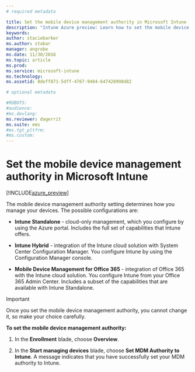 ```yaml
---
# required metadata

title: Set the mobile device management authority in Microsoft Intune | Intune Azure preview | Microsoft Docs
description: "Intune Azure preview: Learn how to set the mobile device management authority in Intune. "
keywords:
author: staciebarker
ms.author: stabar
manager: angrobe
ms.date: 11/30/2016
ms.topic: article
ms.prod:
ms.service: microsoft-intune
ms.technology:
ms.assetid: 8deff871-5dff-4767-9484-647428998d82

# optional metadata

#ROBOTS:
#audience:
#ms.devlang:
ms.reviewer: dagerrit
ms.suite: ems
#ms.tgt_pltfrm:
#ms.custom:
---
```


# Set the mobile device management authority in Microsoft Intune

[!INCLUDE[azure_preview](../includes/azure_preview.md)]

The mobile device management authority setting determines how you manage your devices. The possible configurations are:

- **Intune Standalone** - cloud-only management, which you configure by using the Azure portal. Includes the full set of capabilities that Intune offers.

- **Intune Hybrid** - integration of the Intune cloud solution with System Center Configuration Manager. You configure Intune by using the Configuration Manager console.

- **Mobile Device Management for Office 365** - integration of Office 365 with the Intune cloud solution. You configure Intune from your Office 365 Admin Center. Includes a subset of the capabilities that are available with Intune Standalone. 

>[!IMPORTANT]
>Once you set the mobile device management authority, you cannot change it, so make your choice carefully.

**To set the mobile device management authority:**

1. In the **Enrollment** blade, choose **Overview**.

2. In the **Start managing devices** blade, choose **Set MDM Authority to Intune**. A message indicates that you have successfully set your MDM authority to Intune.